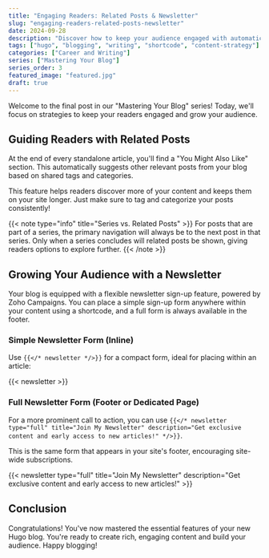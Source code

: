 ```yaml
---
title: "Engaging Readers: Related Posts & Newsletter"
slug: "engaging-readers-related-posts-newsletter"
date: 2024-09-28
description: "Discover how to keep your audience engaged with automatically suggested related content and a prominent newsletter sign-up."
tags: ["hugo", "blogging", "writing", "shortcode", "content-strategy"]
categories: ["Career and Writing"]
series: ["Mastering Your Blog"]
series_order: 3
featured_image: "featured.jpg"
draft: true
---
```


Welcome to the final post in our "Mastering Your Blog" series! Today, we'll focus on strategies to keep your readers engaged and grow your audience.

## Guiding Readers with Related Posts

At the end of every standalone article, you'll find a "You Might Also Like" section. This automatically suggests other relevant posts from your blog based on shared tags and categories.

This feature helps readers discover more of your content and keeps them on your site longer. Just make sure to tag and categorize your posts consistently!

{{< note type="info" title="Series vs. Related Posts" >}}
For posts that are part of a series, the primary navigation will always be to the next post in that series. Only when a series concludes will related posts be shown, giving readers options to explore further.
{{< /note >}}

## Growing Your Audience with a Newsletter

Your blog is equipped with a flexible newsletter sign-up feature, powered by Zoho Campaigns. You can place a simple sign-up form anywhere within your content using a shortcode, and a full form is always available in the footer.

### Simple Newsletter Form (Inline)

Use `{{</* newsletter */>}}` for a compact form, ideal for placing within an article:

{{< newsletter >}}

### Full Newsletter Form (Footer or Dedicated Page)

For a more prominent call to action, you can use `{{</* newsletter type="full" title="Join My Newsletter" description="Get exclusive content and early access to new articles!" */>}}`.

This is the same form that appears in your site's footer, encouraging site-wide subscriptions.

{{< newsletter type="full" title="Join My Newsletter" description="Get exclusive content and early access to new articles!" >}}



## Conclusion

Congratulations! You've now mastered the essential features of your new Hugo blog. You're ready to create rich, engaging content and build your audience. Happy blogging!
